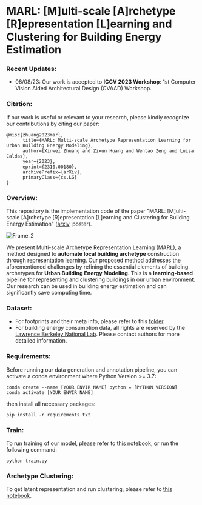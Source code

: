 # MARL: [M]ulti-scale [A]rchetype [R]epresentation [L]earning and Clustering for Building Energy Estimation

### Recent Updates:
- 08/08/23: Our work is accepted to **ICCV 2023 Workshop**: 1st Computer Vision Aided Architectural Design (CVAAD) Workshop.

### Citation:
If our work is useful or relevant to your research, please kindly recognize our contributions by citing our paper:
```
@misc{zhuang2023marl,
      title={MARL: Multi-scale Archetype Representation Learning for Urban Building Energy Modeling}, 
      author={Xinwei Zhuang and Zixun Huang and Wentao Zeng and Luisa Caldas},
      year={2023},
      eprint={2310.00180},
      archivePrefix={arXiv},
      primaryClass={cs.LG}
}
```

### Overview:
This repository is the implementation code of the paper "MARL: [M]ulti-scale [A]rchetype [R]epresentation [L]earning and Clustering for Building Energy Estimation" ([arxiv](https://arxiv.org/abs/2310.00180), poster).

![Frame_2](https://github.com/ZixunHuang1997/MARL-BuildingEnergyEstimation/assets/106426767/f03687f2-044c-48f5-818e-27b1f70a92cb)

We present Multi-scale Archetype Representation Learning (MARL), a method designed to **automate local building archetype** construction through representation learning. Our proposed method addresses the aforementioned challenges by refining the essential elements of building archetypes for **Urban Building Energy Modeling**. This is a **learning-based** pipeline for representing and clustering buildings in our urban environment. Our research can be used in building energy estimation and can significantly save computing time. 

### Dataset:
- For footprints and their meta info, please refer to this [folder](https://github.com/ZixunHuang1997/MARL-BuildingEnergyEstimation/tree/main/data).
- For building energy consumption data, all rights are reserved by the [Lawrence Berkeley National Lab](https://buildings.lbl.gov/). Please contact authors for more detailed information.

### Requirements:
Before running our data generation and annotation pipeline, you can activate a conda environment where Python Version >= 3.7:
```
conda create --name [YOUR ENVIR NAME] python = [PYTHON VERSION]
conda activate [YOUR ENVIR NAME]
```
then install all necessary packages:
```
pip install -r requirements.txt
```

### Train:
To run training of our model, please refer to [this notebook](https://github.com/ZixunHuang1997/MARL-BuildingEnergyEstimation/blob/main/notebooks/train_marl.ipynb), or run the following command:
```
python train.py
```
### Archetype Clustering:
To get latent representation and run clustering, please refer to [this notebook](https://github.com/ZixunHuang1997/MARL-BuildingEnergyEstimation/blob/main/notebooks/latent_clustering.ipynb).


